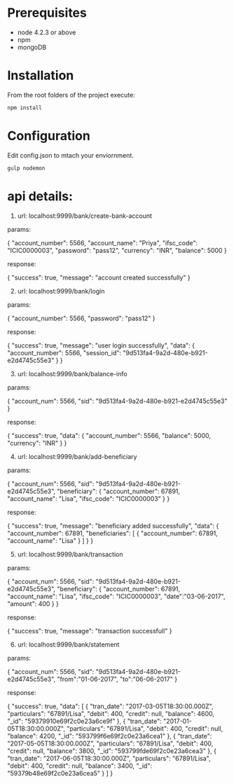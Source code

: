 Prerequisites
=============

* node 4.2.3 or above
* npm
* mongoDB

Installation
============

From the root folders of the project execute:

```bash
npm install 
```

Configuration
=============

Edit config.json to mtach your enviornment.

```bash
gulp nodemon
```

api details:
============

1) url: localhost:9999/bank/create-bank-account

params: 

{
	"account_number": 5566,
	"account_name": "Priya",
	"ifsc_code": "ICIC0000003",
	"password": "pass12",
	"currency": "INR",
	"balance": 5000
}

response:

{
  "success": true,
  "message": "account created successfully"
}

2) url: localhost:9999/bank/login

params: 

{
	"account_number": 5566,
	"password": "pass12"
}

response:

{
  "success": true,
  "message": "user login successfully",
  "data": {
    "account_number": 5566,
    "session_id": "9d513fa4-9a2d-480e-b921-e2d4745c55e3"
  }
}

3) url: localhost:9999/bank/balance-info

params:

{
	"account_num": 5566,
	"sid": "9d513fa4-9a2d-480e-b921-e2d4745c55e3"
}

response:

{
  "success": true,
  "data": {
    "account_number": 5566,
    "balance": 5000,
    "currency": "INR"
  }
}

4) url: localhost:9999/bank/add-beneficiary

params:

{
	"account_num": 5566,
    "sid": "9d513fa4-9a2d-480e-b921-e2d4745c55e3",
	"beneficiary": {
		"account_number": 67891,
		"account_name": "Lisa",
		"ifsc_code": "ICIC0000003"
	}
}

response:

{
  "success": true,
  "message": "beneficiary added successfully",
  "data": {
    "account_number": 67891,
    "beneficiaries": [
      {
        "account_number": 67891,
        "account_name": "Lisa"
      }
    ]
  }
}

5) url: localhost:9999/bank/transaction

params:

{
	"account_num": 5566,
    "sid": "9d513fa4-9a2d-480e-b921-e2d4745c55e3",
	"beneficiary": {
		"account_number": 67891,
		"account_name": "Lisa",
		"ifsc_code": "ICIC0000003",
		"date":"03-06-2017",
		"amount": 400
	}
}

response:

{
  "success": true,
  "message": "transaction successfull"
}

6) url: localhost:9999/bank/statement

params:

{
	"account_num": 5566,
    "sid": "9d513fa4-9a2d-480e-b921-e2d4745c55e3",
	"from":"01-06-2017",
	"to":"06-06-2017"
}

response:

{
    "success": true,
    "data": [
        {
            "tran_date": "2017-03-05T18:30:00.000Z",
            "particulars": "67891/Lisa",
            "debit": 400,
            "credit": null,
            "balance": 4600,
            "_id": "59379910e69f2c0e23a6ce9f"
        },
        {
            "tran_date": "2017-01-05T18:30:00.000Z",
            "particulars": "67891/Lisa",
            "debit": 400,
            "credit": null,
            "balance": 4200,
            "_id": "593799f6e69f2c0e23a6cea1"
        },
        {
            "tran_date": "2017-05-05T18:30:00.000Z",
            "particulars": "67891/Lisa",
            "debit": 400,
            "credit": null,
            "balance": 3800,
            "_id": "593799fde69f2c0e23a6cea3"
        },
        {
            "tran_date": "2017-06-05T18:30:00.000Z",
            "particulars": "67891/Lisa",
            "debit": 400,
            "credit": null,
            "balance": 3400,
            "_id": "59379b48e69f2c0e23a6cea5"
        }
    ]
}



